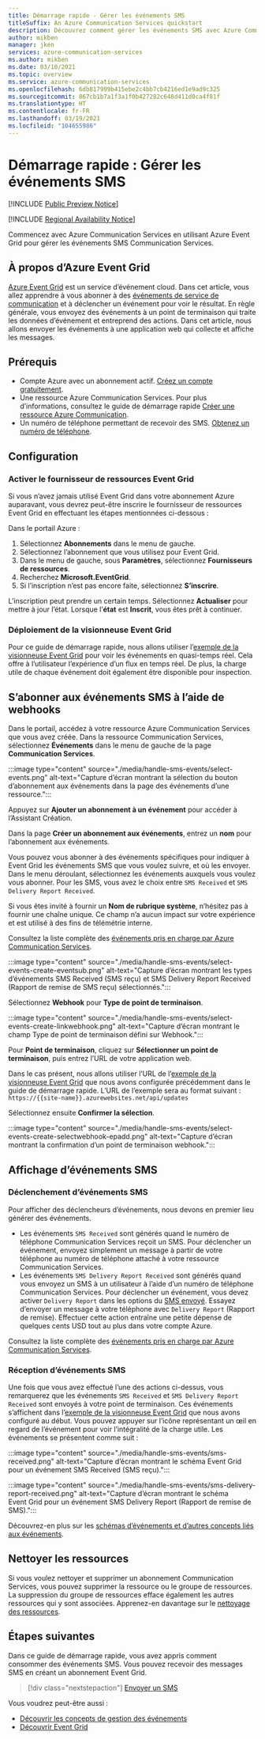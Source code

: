 ```yaml
---
title: Démarrage rapide - Gérer les événements SMS
titleSuffix: An Azure Communication Services quickstart
description: Découvrez comment gérer les événements SMS avec Azure Communication Services.
author: mikben
manager: jken
services: azure-communication-services
ms.author: mikben
ms.date: 03/10/2021
ms.topic: overview
ms.service: azure-communication-services
ms.openlocfilehash: 6db817999b415ebe2c4bb7cb4216ed1e9ad9c325
ms.sourcegitcommit: 867cb1b7a1f3a1f0b427282c648d411d0ca4f81f
ms.translationtype: HT
ms.contentlocale: fr-FR
ms.lasthandoff: 03/19/2021
ms.locfileid: "104655986"
---
```

# <a name="quickstart-handle-sms-events"></a>Démarrage rapide : Gérer les événements SMS

[!INCLUDE [Public Preview Notice](../../includes/public-preview-include.md)]


[!INCLUDE [Regional Availability Notice](../../includes/regional-availability-include.md)]

Commencez avec Azure Communication Services en utilisant Azure Event Grid pour gérer les événements SMS Communication Services.

## <a name="about-azure-event-grid"></a>À propos d’Azure Event Grid

[Azure Event Grid](../../../event-grid/overview.md) est un service d’événement cloud. Dans cet article, vous allez apprendre à vous abonner à des [événements de service de communication](../../../event-grid/event-schema-communication-services.md) et à déclencher un événement pour voir le résultat. En règle générale, vous envoyez des événements à un point de terminaison qui traite les données d’événement et entreprend des actions. Dans cet article, nous allons envoyer les événements à une application web qui collecte et affiche les messages.

## <a name="prerequisites"></a>Prérequis
- Compte Azure avec un abonnement actif. [Créez un compte gratuitement](https://azure.microsoft.com/free/?WT.mc_id=A261C142F).
- Une ressource Azure Communication Services. Pour plus d’informations, consultez le guide de démarrage rapide [Créer une ressource Azure Communication](../create-communication-resource.md).
- Un numéro de téléphone permettant de recevoir des SMS. [Obtenez un numéro de téléphone](./get-phone-number.md).

## <a name="setting-up"></a>Configuration

### <a name="enable-event-grid-resource-provider"></a>Activer le fournisseur de ressources Event Grid

Si vous n’avez jamais utilisé Event Grid dans votre abonnement Azure auparavant, vous devrez peut-être inscrire le fournisseur de ressources Event Grid en effectuant les étapes mentionnées ci-dessous :

Dans le portail Azure :

1. Sélectionnez **Abonnements** dans le menu de gauche.
2. Sélectionnez l’abonnement que vous utilisez pour Event Grid.
3. Dans le menu de gauche, sous **Paramètres**, sélectionnez **Fournisseurs de ressources**.
4. Recherchez **Microsoft.EventGrid**.
5. Si l’inscription n’est pas encore faite, sélectionnez **S’inscrire**.

L’inscription peut prendre un certain temps. Sélectionnez **Actualiser** pour mettre à jour l’état. Lorsque l’**état** est **Inscrit**, vous êtes prêt à continuer.

### <a name="event-grid-viewer-deployment"></a>Déploiement de la visionneuse Event Grid

Pour ce guide de démarrage rapide, nous allons utiliser l’[exemple de la visionneuse Event Grid](/samples/azure-samples/azure-event-grid-viewer/azure-event-grid-viewer/) pour voir les événements en quasi-temps réel. Cela offre à l’utilisateur l’expérience d’un flux en temps réel. De plus, la charge utile de chaque événement doit également être disponible pour inspection.

## <a name="subscribe-to-the-sms-events-using-web-hooks"></a>S’abonner aux événements SMS à l’aide de webhooks

Dans le portail, accédez à votre ressource Azure Communication Services que vous avez créée. Dans la ressource Communication Services, sélectionnez **Événements** dans le menu de gauche de la page **Communication Services**.

:::image type="content" source="./media/handle-sms-events/select-events.png" alt-text="Capture d’écran montrant la sélection du bouton d’abonnement aux événements dans la page des événements d’une ressource.":::

Appuyez sur **Ajouter un abonnement à un événement** pour accéder à l’Assistant Création.

Dans la page **Créer un abonnement aux événements**, entrez un **nom** pour l’abonnement aux événements.

Vous pouvez vous abonner à des événements spécifiques pour indiquer à Event Grid les événements SMS que vous voulez suivre, et où les envoyer. Dans le menu déroulant, sélectionnez les événements auxquels vous voulez vous abonner. Pour les SMS, vous avez le choix entre `SMS Received` et `SMS Delivery Report Received`.

Si vous êtes invité à fournir un **Nom de rubrique système**, n’hésitez pas à fournir une chaîne unique. Ce champ n’a aucun impact sur votre expérience et est utilisé à des fins de télémétrie interne.

Consultez la liste complète des [événements pris en charge par Azure Communication Services](https://docs.microsoft.com/azure/event-grid/event-schema-communication-services).

:::image type="content" source="./media/handle-sms-events/select-events-create-eventsub.png" alt-text="Capture d’écran montrant les types d’événements SMS Received (SMS reçu) et SMS Delivery Report Received (Rapport de remise de SMS reçu) sélectionnés.":::

Sélectionnez **Webhook** pour **Type de point de terminaison**.

:::image type="content" source="./media/handle-sms-events/select-events-create-linkwebhook.png" alt-text="Capture d’écran montrant le champ Type de point de terminaison défini sur Webhook.":::

Pour **Point de terminaison**, cliquez sur **Sélectionner un point de terminaison**, puis entrez l’URL de votre application web.

Dans le cas présent, nous allons utiliser l’URL de l’[exemple de la visionneuse Event Grid](/samples/azure-samples/azure-event-grid-viewer/azure-event-grid-viewer/) que nous avons configurée précédemment dans le guide de démarrage rapide. L’URL de l’exemple sera au format suivant : `https://{{site-name}}.azurewebsites.net/api/updates`

Sélectionnez ensuite **Confirmer la sélection**.

:::image type="content" source="./media/handle-sms-events/select-events-create-selectwebhook-epadd.png" alt-text="Capture d’écran montrant la confirmation d’un point de terminaison webhook.":::

## <a name="viewing-sms-events"></a>Affichage d’événements SMS

### <a name="triggering-sms-events"></a>Déclenchement d’événements SMS

Pour afficher des déclencheurs d’événements, nous devons en premier lieu générer des événements.

- Les événements `SMS Received` sont générés quand le numéro de téléphone Communication Services reçoit un SMS. Pour déclencher un événement, envoyez simplement un message à partir de votre téléphone au numéro de téléphone attaché à votre ressource Communication Services.
- Les événements `SMS Delivery Report Received` sont générés quand vous envoyez un SMS à un utilisateur à l’aide d’un numéro de téléphone Communication Services. Pour déclencher un événement, vous devez activer `Delivery Report` dans les options du [SMS envoyé](../telephony-sms/send.md). Essayez d’envoyer un message à votre téléphone avec `Delivery Report` (Rapport de remise). Effectuer cette action entraîne une petite dépense de quelques cents USD tout au plus dans votre compte Azure.

Consultez la liste complète des [événements pris en charge par Azure Communication Services](https://docs.microsoft.com/azure/event-grid/event-schema-communication-services).

### <a name="receiving-sms-events"></a>Réception d’événements SMS

Une fois que vous avez effectué l’une des actions ci-dessus, vous remarquerez que les événements `SMS Received` et `SMS Delivery Report Received` sont envoyés à votre point de terminaison. Ces événements s’affichent dans l’[exemple de la visionneuse Event Grid](/samples/azure-samples/azure-event-grid-viewer/azure-event-grid-viewer/) que nous avons configuré au début. Vous pouvez appuyer sur l’icône représentant un œil en regard de l’événement pour voir l’intégralité de la charge utile. Les événements se présentent comme suit :

:::image type="content" source="./media/handle-sms-events/sms-received.png" alt-text="Capture d’écran montrant le schéma Event Grid pour un événement SMS Received (SMS reçu).":::

:::image type="content" source="./media/handle-sms-events/sms-delivery-report-received.png" alt-text="Capture d’écran montrant le schéma Event Grid pour un événement SMS Delivery Report (Rapport de remise de SMS).":::

Découvrez-en plus sur les [schémas d’événements et d’autres concepts liés aux événements](https://docs.microsoft.com/azure/event-grid/event-schema-communication-services).

## <a name="clean-up-resources"></a>Nettoyer les ressources

Si vous voulez nettoyer et supprimer un abonnement Communication Services, vous pouvez supprimer la ressource ou le groupe de ressources. La suppression du groupe de ressources efface également les autres ressources qui y sont associées. Apprenez-en davantage sur le [nettoyage des ressources](../create-communication-resource.md#clean-up-resources).

## <a name="next-steps"></a>Étapes suivantes

Dans ce guide de démarrage rapide, vous avez appris comment consommer des événements SMS. Vous pouvez recevoir des messages SMS en créant un abonnement Event Grid.

> [!div class="nextstepaction"]
> [Envoyer un SMS](../telephony-sms/send.md)

Vous voudrez peut-être aussi :

 - [Découvrir les concepts de gestion des événements](../../../event-grid/event-schema-communication-services.md)
 - [Découvrir Event Grid](../../../event-grid/overview.md)
